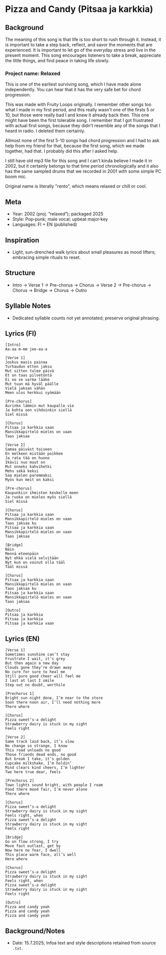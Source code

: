 # Pizza and Candy (Pitsaa ja karkkia)

## Background
The meaning of this song is that life is too short to rush through it. Instead, it is important to take a step back, reflect, and savor the moments that are experienced. It is important to let go of the everyday stress and live in the present moment. This song encourages listeners to take a break, appreciate the little things, and find peace in taking life slowly.

### Project name: Relaxed

This is one of the earliest surviving song, which I have made alone independently.  You can hear that it has the very safe bet for chord progression.

This was made with Fruity Loops originally. I remember other songs too what I made in my first period, and this really wasn't one of the firsts 5 or 10, but those were really bad I and knew it already back then. This one might have been the first tolerable song. I remember that I got frustrated with actual first songs, because they didn't resemble any of the songs that I heard in radio. I deleted them certainly.

Allmost none of the first 5-10 songs had chord progression and I had to ask help from my friend for that, because the first song, which we made together, had that. I probably did this after I asked help.

I still have old mp3 file for this song and I can't kinda believe I made it in 2002, but it certainly belongs to that time period chronologically and it also has the same sampled drums that we recorded in 2001 with some simple PC boom mic.

Original name is literally "rento", which means relaxed or chill or cool.


## Meta
- Year: 2002 (proj. “relaxed”); packaged 2025
- Style: Pop‑punk; male vocal; upbeat major‑key
- Languages: FI + EN (published)

## Inspiration
- Light, sun-drenched walk lyrics about small pleasures as mood lifters; embracing simple rituals to reset.

## Structure
- Intro → Verse 1 → Pre-chorus → Chorus → Verse 2 → Pre-chorus → Chorus → Bridge → Chorus → Outro

## Syllable Notes
- Dedicated syllable counts not yet annotated; preserve original phrasing.

## Lyrics (FI)
```
[Intro]
Aa-aa m-mm jee-ea-a

[Verse 1]
Joskus masis painaa
Turhaudun etten jaksa
Mut sitten tulee päivä
Et on taas pilvetöntä
Ei oo se varma lääke
Mut tuun mä hyväl päälle
Vielä jaksan vähän
Meen ulos herkkui syömään

[Pre-chorus]
Aurinko lämmin mut kaupalle vie
Ja kohta oon vihdoinkin siellä
Siel missä

[Chorus]
Pitsaa ja karkkia saan
Mansikkapirtelö mieles on vaan
Taas jaksaa

[Verse 2]
Samaa päiväst toiseen
En melkeen mistään poikkee
Ja rata tää on huono
Ikävii nuo muut on
Mut onneks kahvihetki
Mehu sekä keksi
Saa mielen paremmaksi
Myös kun meit on kaksi

[Pre-chorus]
Kaupunkiin ihmisten keskelle meen
Ja ruoka on mieles myös siellä
Siel missä

[Chorus]
Pitsaa ja karkkia saan
Mansikkapirtelö mieles on vaan
Taas jaksaa ku
Pitsaa ja karkkia saan
Mansikkapirtelö mieles on vaan
Taas jaksaa

[Bridge]
Näin
Mennä eteenpäin
Nyt ehkä vielä selvitään
Nyt kun on voinut olla tääl
Tääl missä

[Chorus]
Pitsaa ja karkkia saan
Mansikkapirtelö mieles on vaan
Taas jaksaa ku
Pitsaa ja karkkia saan
Mansikkapirtelö mieles on vaan
Taas jaksaa

[Outro]
Pitsaa ja karkkia 
Pitsaa ja karkkia 
Pitsaa ja karkkia vaan
```

## Lyrics (EN)
```
[Verse 1]
Sometimes sunshine can’t stay
Frustrate I wait, it’s grey
But then again a new day
Clouds gone they’re drawn away
No cure for sure to heal me
Still pure good cheer will feel me
I last at last I smile
Step out no doubt, worthile

[Prechorus 1]
Bright sun night done, I’m near to the store
Soon there noon air, I’ll need nothing more
There where

[Chorus]
Pizza sweet’s-a delight
Strawberry dairy is stuck in my sight
Feels right

[Verse 2]
Same track laid back, it’s slow
No change so strange, I know
This road unloads no good
Those friends dead ends, no good
But break I take, it’s golden
Cupcake milkshake, I’m holdin’
Mind clears kind cheers, I’m lighter
Two here true dear, feels

[Prechorus 2]
Town lights sound bright, with people I roam
Food there mood fair, I’m never alone
There where

[Chorus]
Pizza sweet’s-a delight
Strawberry dairy is stuck in my sight
Feels right, when
Pizza sweet’s-a delight
Strawberry dairy is stuck in my sight
Feels right

[Bridge]
Go on flow strong, I try
Move fast outlast, get by
Now here no fear, I dwell
This place warm face, all’s well
Here where

[Chorus]
Pizza sweet’s-a delight
Strawberry dairy is stuck in my sight
Feels right, when
Pizza sweet’s-a delight
Strawberry dairy is stuck in my sight
Feels right

[Outro]
Pizza and candy yeah
Pizza and candy yeah
Pizza and candy yeah
```

## Background/Notes
- Date: 15.7.2025; Infoa text and style descriptions retained from source `.txt`.
